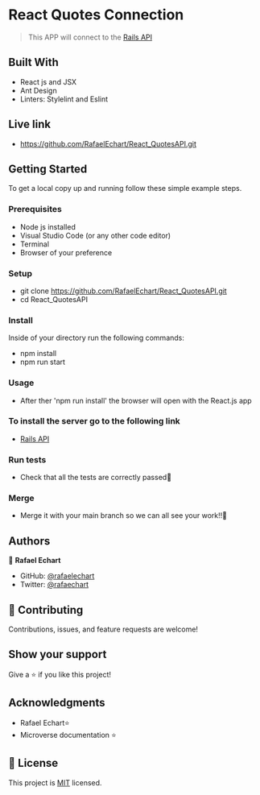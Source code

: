 # React Quotes Connection

> This APP will connect to the [Rails API](https://github.com/RafaelEchart/Rails_QuotesAPI)


## Built With

- React js and JSX
- Ant Design
- Linters: Stylelint and Eslint

## Live link

- https://github.com/RafaelEchart/React_QuotesAPI.git


## Getting Started

To get a local copy up and running follow these simple example steps.

### Prerequisites

- Node js installed
- Visual Studio Code (or any other code editor)
- Terminal
- Browser of your preference

### Setup

- git clone https://github.com/RafaelEchart/React_QuotesAPI.git
- cd React_QuotesAPI

### Install

Inside of your directory run the following commands:

- npm install 
- npm run start

### Usage

- After ther 'npm run install' the browser will open with the React.js app

### To install the server go to the following link

- [Rails API](https://github.com/RafaelEchart/Rails_QuotesAPI)


### Run tests

- Check that all the tests are correctly passed🤝

### Merge

- Merge it with your main branch so we can all see your work!!🤝


## Authors

👤 **Rafael Echart**

- GitHub: [@rafaelechart](https://github.com/rafaelechart)
- Twitter: [@rafaechart](https://twitter.com/rafaechart)


## 🤝 Contributing

Contributions, issues, and feature requests are welcome!


## Show your support

Give a ⭐️ if you like this project!

## Acknowledgments

- Rafael Echart⭐️
- Microverse documentation ⭐️

## 📝 License

This project is [MIT](./MIT.md) licensed.